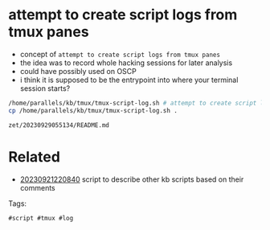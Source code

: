 # attempt to create script logs from tmux panes

- concept of `attempt to create script logs from tmux panes`
- the idea was to record whole hacking sessions for later analysis
- could have possibly used on OSCP
- i think it is supposed to be the entrypoint into where your terminal session starts?

```bash
/home/parallels/kb/tmux/tmux-script-log.sh # attempt to create script logs from tmux panes
cp /home/parallels/kb/tmux/tmux-script-log.sh .
```

` zet/20230929055134/README.md `

# Related

- [20230921220840](/zet/20230921220840/README.md) script to describe other kb scripts based on their comments

Tags:

    #script #tmux #log

